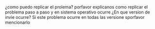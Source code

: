 ¿como puedo replicar el prolema?
porfavor explicanos como replicar el problema paso a paso y en sistema operativo ocurre
¿En que version de invie ocurre?
Si este problema ocurre en todas las versione sporfavor mencionarlo

